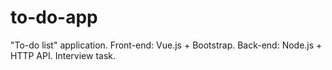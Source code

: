 # to-do-app
"To-do list" application. Front-end: Vue.js + Bootstrap. Back-end: Node.js + HTTP API.
Interview task.
